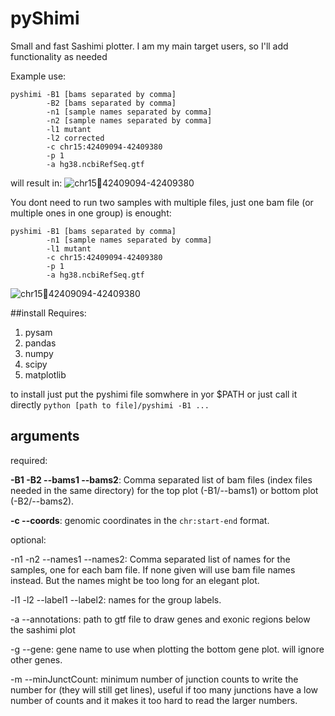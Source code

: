 # pyShimi
Small and fast Sashimi plotter. I am my main target users, so I'll add functionality as needed

Example use:
```
pyshimi -B1 [bams separated by comma]
        -B2 [bams separated by comma]
        -n1 [sample names separated by comma] 
        -n2 [sample names separated by comma] 
        -l1 mutant 
        -l2 corrected
        -c chr15:42409094-42409380 
        -p 1 
        -a hg38.ncbiRefSeq.gtf 
```
will result in:
![chr1542409094-42409380](https://user-images.githubusercontent.com/5287805/161251832-1f3016e9-6262-4394-b1a4-086af0c4e367.png)

You dont need to run two samples with multiple files, just one bam file (or multiple ones in one group) is enought:

```
pyshimi -B1 [bams separated by comma]
        -n1 [sample names separated by comma] 
        -l1 mutant 
        -c chr15:42409094-42409380 
        -p 1 
        -a hg38.ncbiRefSeq.gtf 
```

![chr1542409094-42409380](https://user-images.githubusercontent.com/5287805/161254854-68e26efa-75c7-4761-9026-8d6452e4f179.png)

##install 
Requires:
1) pysam
2) pandas
3) numpy
4) scipy
5) matplotlib

to install just put the pyshimi file somwhere in yor $PATH or just call it directly `python [path to file]/pyshimi -B1 ...`

## arguments

required:

**-B1 -B2 --bams1 --bams2**: Comma separated list of bam files (index files needed in the same directory) for the top plot (-B1/--bams1) or bottom plot (-B2/--bams2).

**-c --coords**: genomic coordinates in the `chr:start-end` format.

optional:

-n1 -n2 --names1 --names2: Comma separated list of names for the samples, one for each bam file. If none given will use bam file names instead. But the names might be too long for an elegant plot.

-l1 -l2 --label1 --label2: names for the group labels.

-a --annotations: path to gtf file to draw genes and exonic regions below the sashimi plot

-g --gene: gene name to use when plotting the bottom gene plot. will ignore other genes.

-m --minJunctCount: minimum number of junction counts to write the number for (they will still get lines), useful if too many junctions have a low number of counts and it makes it too hard to read the larger numbers.


